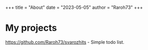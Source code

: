 +++
title = "About"
date = "2023-05-05"
author = "Raroh73"
+++

# My projects

<https://github.com/Raroh73/svarozhits> - Simple todo list.
